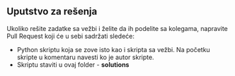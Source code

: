﻿## Uputstvo za rešenja

Ukoliko rešite zadatke sa vežbi i želite da ih podelite sa kolegama, napravite Pull Request koji će u sebi sadržati sledeće:

* Python skriptu koja se zove isto kao i skripta sa vežbi. Na početku skripte u komentaru navesti ko je autor skripte.
* Skriptu staviti u ovaj folder - **solutions**
